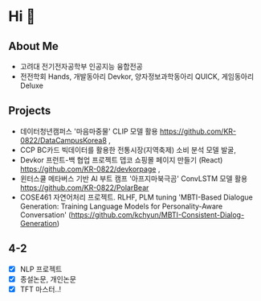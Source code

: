 # Hi 👋
## About Me
- 고려대 전기전자공학부 인공지능 융합전공
- 전전학회 Hands, 개발동아리 Devkor, 양자정보과학동아리 QUICK, 게임동아리 Deluxe


## Projects
- 데이터청년캠퍼스 '마음마중물' CLIP 모델 활용  https://github.com/KR-0822/DataCampusKorea8 , 
- CCP BC카드 빅데이터를 활용한 전통시장(지역축제) 소비 분석 모델 발굴,
- Devkor 프런트-백 협업 프로젝트 뎁코 쇼핑몰 페이지 만들기 (React) https://github.com/KR-0822/devkorpage ,
- 윈터스쿨 메타버스 기반 AI 부트 캠프 '아프지마북극곰' ConvLSTM 모델 활용 https://github.com/KR-0822/PolarBear
- COSE461 자연어처리 프로젝트. RLHF, PLM tuning 'MBTI-Based Dialogue Generation: Training Language Models for Personality-Aware Conversation' (https://github.com/kchyun/MBTI-Consistent-Dialog-Generation)

## 

## 4-2
- [x] NLP 프로젝트 
- [x] 종설논문, 개인논문
- [x] TFT 마스터..!

